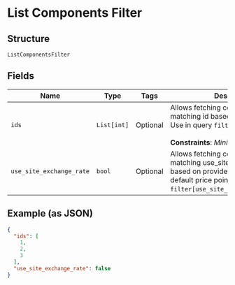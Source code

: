
# List Components Filter

## Structure

`ListComponentsFilter`

## Fields

| Name | Type | Tags | Description |
|  --- | --- | --- | --- |
| `ids` | `List[int]` | Optional | Allows fetching components with matching id based on provided value. Use in query `filter[ids]=1,2,3`.<br><br>**Constraints**: *Minimum Items*: `1` |
| `use_site_exchange_rate` | `bool` | Optional | Allows fetching components with matching use_site_exchange_rate based on provided value (refers to default price point). Use in query `filter[use_site_exchange_rate]=true`. |

## Example (as JSON)

```json
{
  "ids": [
    1,
    2,
    3
  ],
  "use_site_exchange_rate": false
}
```

